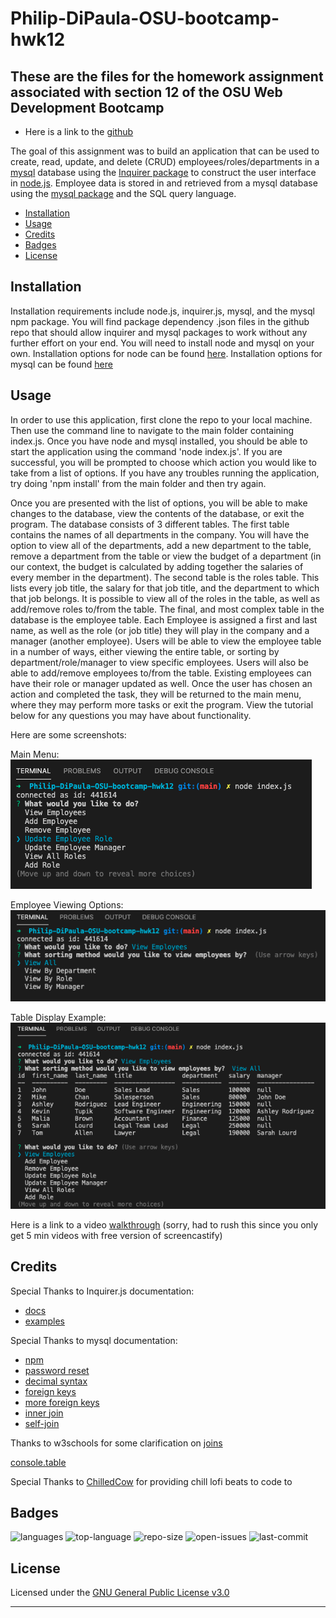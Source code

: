 # Philip-DiPaula-OSU-bootcamp-hwk12

## These are the files for the homework assignment associated with section 12 of the OSU Web Development Bootcamp

* Here is a link to the [github](https://github.com/pjdip/Philip-DiPaula-OSU-bootcamp-hwk12)

The goal of this assignment was to build an application that can be used to create, read, update, and delete (CRUD) employees/roles/departments in a [mysql](https://www.mysql.com/downloads/) database using the [Inquirer package](https://www.npmjs.com/package/inquirer) to construct the user interface in [node.js](https://nodejs.org/en/download/). Employee data is stored in and retrieved from a mysql database using the [mysql package](https://www.npmjs.com/package/mysql) and the SQL query language.

* [Installation](#installation)
* [Usage](#usage)
* [Credits](#credits)
* [Badges](#badges)
* [License](#license)

## Installation

Installation requirements include node.js, inquirer.js, mysql, and the mysql npm package.
You will find package dependency .json files in the github repo that should allow inquirer and mysql packages to work without any further effort on your end. You will need to install node and mysql on your own. Installation options for node can be found [here](https://nodejs.org/en/download/). Installation options for mysql can be found [here](https://www.mysql.com/downloads/)

## Usage 

In order to use this application, first clone the repo to your local machine. Then use the command line to navigate to the main folder containing index.js. Once you have node and mysql installed, you should be able to start the application using the command 'node index.js'. If you are successful, you will be prompted to choose which action you would like to take from a list of options. If you have any troubles running the application, try doing 'npm install' from the main folder and then try again.

Once you are presented with the list of options, you will be able to make changes to the database, view the contents of the database, or exit the program. The database consists of 3 different tables. The first table contains the names of all departments in the company. You will have the option to view all of the departments, add a new department to the table, remove a department from the table or view the budget of a department (in our context, the budget is calculated by adding together the salaries of every member in the department). The second table is the roles table. This lists every job title, the salary for that job title, and the department to which that job belongs. It is possible to view all of the roles in the table, as well as add/remove roles to/from the table. The final, and most complex table in the database is the employee table. Each Employee is assigned a first and last name, as well as the role (or job title) they will play in the company and a manager (another employee). Users will be able to view the employee table in a number of ways, either viewing the entire table, or sorting by department/role/manager to view specific employees. Users will also be able to add/remove employees to/from the table. Existing employees can have their role or manager updated as well. Once the user has chosen an action and completed the task, they will be returned to the main menu, where they may perform more tasks or exit the program. View the tutorial below for any questions you may have about functionality.

Here are some screenshots:

Main Menu: ![menu](assets/mainTable.png)


Employee Viewing Options: ![view](assets/viewOptions.png)


Table Display Example: ![display](assets/displayExample.png)


Here is a link to a video [walkthrough](https://drive.google.com/file/d/1kiJ4GQHLLKpqKCKIW3U47NnphSOt73__/view)
(sorry, had to rush this since you only get 5 min videos with free version of screencastify)

## Credits

Special Thanks to Inquirer.js documentation:
* [docs](https://www.npmjs.com/package/inquirer)
* [examples](https://github.com/SBoudrias/Inquirer.js)

Special Thanks to mysql documentation:
* [npm](https://www.npmjs.com/package/mysql)
* [password reset](https://dev.mysql.com/doc/refman/8.0/en/set-password.html)
* [decimal syntax](https://dev.mysql.com/doc/refman/5.7/en/precision-math-decimal-characteristics.html)
* [foreign keys](https://dev.mysql.com/doc/mysql-tutorial-excerpt/5.7/en/example-foreign-keys.html)
* [more foreign keys](https://www.mysqltutorial.org/mysql-foreign-key/)
* [inner join](https://www.mysqltutorial.org/mysql-inner-join.aspx/)
* [self-join](https://www.mysqltutorial.org/mysql-self-join/)

Thanks to w3schools for some clarification on [joins](https://www.w3schools.com/sql/sql_join.asp)

[console.table](https://www.npmjs.com/package/console.table)

Special Thanks to [ChilledCow](https://www.youtube.com/channel/UCSJ4gkVC6NrvII8umztf0Ow) for providing chill lofi beats to code to

## Badges

![languages](https://img.shields.io/github/languages/count/pjdip/Philip-DiPaula-OSU-bootcamp-hwk12)
![top-language](https://img.shields.io/github/languages/top/pjdip/Philip-DiPaula-OSU-bootcamp-hwk12)
![repo-size](https://img.shields.io/github/repo-size/pjdip/Philip-DiPaula-OSU-bootcamp-hwk12)
![open-issues](https://img.shields.io/github/issues-raw/pjdip/Philip-DiPaula-OSU-bootcamp-hwk12)
![last-commit](https://img.shields.io/github/last-commit/pjdip/Philip-DiPaula-OSU-bootcamp-hwk12)

## License

Licensed under the [GNU General Public License v3.0](https://choosealicense.com/licenses/gpl-3.0/)

---